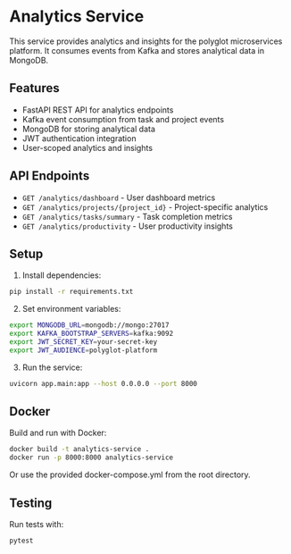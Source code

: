 # Analytics Service

This service provides analytics and insights for the polyglot microservices platform. It consumes events from Kafka and stores analytical data in MongoDB.

## Features

- FastAPI REST API for analytics endpoints
- Kafka event consumption from task and project events
- MongoDB for storing analytical data
- JWT authentication integration
- User-scoped analytics and insights

## API Endpoints

- `GET /analytics/dashboard` - User dashboard metrics
- `GET /analytics/projects/{project_id}` - Project-specific analytics
- `GET /analytics/tasks/summary` - Task completion metrics
- `GET /analytics/productivity` - User productivity insights

## Setup

1. Install dependencies:
```bash
pip install -r requirements.txt
```

2. Set environment variables:
```bash
export MONGODB_URL=mongodb://mongo:27017
export KAFKA_BOOTSTRAP_SERVERS=kafka:9092
export JWT_SECRET_KEY=your-secret-key
export JWT_AUDIENCE=polyglot-platform
```

3. Run the service:
```bash
uvicorn app.main:app --host 0.0.0.0 --port 8000
```

## Docker

Build and run with Docker:
```bash
docker build -t analytics-service .
docker run -p 8000:8000 analytics-service
```

Or use the provided docker-compose.yml from the root directory.

## Testing

Run tests with:
```bash
pytest
```